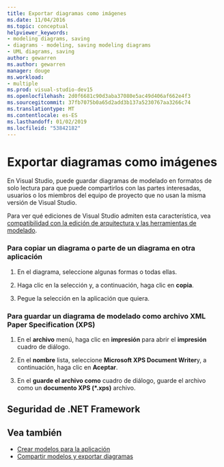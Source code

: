```yaml
---
title: Exportar diagramas como imágenes
ms.date: 11/04/2016
ms.topic: conceptual
helpviewer_keywords:
- modeling diagrams, saving
- diagrams - modeling, saving modeling diagrams
- UML diagrams, saving
author: gewarren
ms.author: gewarren
manager: douge
ms.workload:
- multiple
ms.prod: visual-studio-dev15
ms.openlocfilehash: 2d0f6681c90d3aba37080e5ac49d406af662e4f3
ms.sourcegitcommit: 37fb7075b0a65d2add3b137a5230767aa3266c74
ms.translationtype: MT
ms.contentlocale: es-ES
ms.lasthandoff: 01/02/2019
ms.locfileid: "53842182"
---
```

# <a name="export-diagrams-as-images"></a>Exportar diagramas como imágenes
En Visual Studio, puede guardar diagramas de modelado en formatos de solo lectura para que puede compartirlos con las partes interesadas, usuarios o los miembros del equipo de proyecto que no usan la misma versión de Visual Studio.

 Para ver qué ediciones de Visual Studio admiten esta característica, vea [compatibilidad con la edición de arquitectura y las herramientas de modelado](../modeling/what-s-new-for-design-in-visual-studio.md#VersionSupport).

### <a name="to-copy-a-diagram-or-part-of-a-diagram-to-another-application"></a>Para copiar un diagrama o parte de un diagrama en otra aplicación

1.  En el diagrama, seleccione algunas formas o todas ellas.

2.  Haga clic en la selección y, a continuación, haga clic en **copia**.

3.  Pegue la selección en la aplicación que quiera.

### <a name="to-save-a-modeling-diagram-as-an-xml-paper-specification-xps-file"></a>Para guardar un diagrama de modelado como archivo XML Paper Specification (XPS)

1.  En el **archivo** menú, haga clic en **impresión** para abrir el **impresión** cuadro de diálogo.

2.  En el **nombre** lista, seleccione **Microsoft XPS Document Writer**y, a continuación, haga clic en **Aceptar**.

3.  En el **guarde el archivo como** cuadro de diálogo, guarde el archivo como un **documento XPS (\*.xps)** archivo.

## <a name="net-framework-security"></a>Seguridad de .NET Framework

## <a name="see-also"></a>Vea también

- [Crear modelos para la aplicación](../modeling/create-models-for-your-app.md)
- [Compartir modelos y exportar diagramas](../modeling/share-models-and-exporting-diagrams.md)